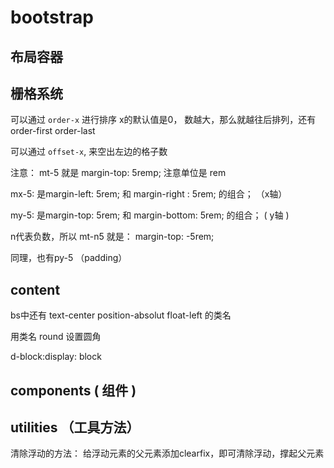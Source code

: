 # bootstrap

## 布局容器

## 栅格系统

可以通过 ```order-x``` 进行排序 x的默认值是0， 数越大，那么就越往后排列，还有 order-first order-last

可以通过 ```offset-x```, 来空出左边的格子数

注意： mt-5 就是 margin-top: 5remp; 注意单位是 rem

mx-5: 是margin-left: 5rem; 和 margin-right : 5rem; 的组合； （x轴）

my-5: 是margin-top: 5rem; 和 margin-bottom: 5rem; 的组合； ( y轴 )

n代表负数，所以 mt-n5 就是： margin-top: -5rem;

同理，也有py-5 （padding）

## content

bs中还有 text-center position-absolut float-left 的类名

用类名 round 设置圆角

d-block:display: block 

## components ( 组件 )

## utilities （工具方法）

清除浮动的方法： 给浮动元素的父元素添加clearfix，即可清除浮动，撑起父元素

